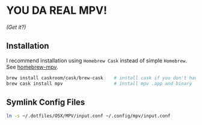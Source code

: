 
YOU DA REAL MPV!
================

_(Get it?)_

## Installation

I recommend installation using `Homebrew Cask` instead of simple `Homebrew`. See [homebrew-mpv](https://github.com/mpv-player/homebrew-mpv).

```bash
brew install caskroom/cask/brew-cask    # install cask if you don't have it
brew cask install mpv                   # install mpv .app and binary
```

## Symlink Config Files

```bash
ln -s ~/.dotfiles/OSX/MPV/input.conf ~/.config/mpv/input.conf
```



